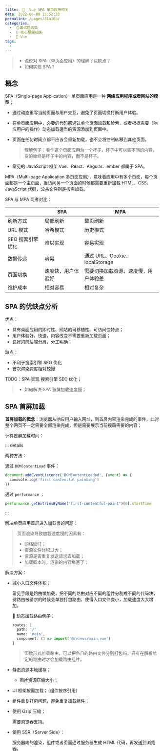 ```yaml
---
title:  🍎  Vue SPA 单页应用相关
date: 2022-06-09 15:52:33
permalink: /pages/31a16b/
categories:
  -  🪞面试题收集
  -  🌠 核心框架相关
  -  🍎 Vue
tags:
  - 
---
```

> + 说说对 SPA（单页面应用）的理解？优缺点？
> + 如何实现 SPA？



## 概念

SPA（Single-page Application） 单页面应用是一种 **网络应用程序或者网站的模型**；

+ 通过动态重写当前页面与用户交互，避免了页面切换打断用户体验。

+ 在单页面应用中，必要的代码都通过单个页面加载和检索，或者根据需要（响应用户的操作）动态加载适当的资源添加到页面中。

+ 页面在任何时间点都不应该会重新加载，也不会将控制转移到其他页面。

  > 理解例子：看作这个页面应用为一个杯子，杯子中可以装不同的内容，变的始终是杯子中的内容，而不是杯子。

+ 常见的 JavaScript 框架 Vue、React、Angular、ember 都属于 SPA。



MPA（Multi-page Application 多页面应用），意味着应用中有多个页面，每个页面都是一个主页面，当访问另一个页面的时候都需要重新加载 HTML、CSS、JavaScript 代码，公共文件则是按需加载。



SPA 与 MPA 两者对比：

|                  | SPA                | MPA                                  |
| ---------------- | ------------------ | ------------------------------------ |
| 刷新方式         | 局部刷新           | 整页刷新                             |
| URL 模式         | 哈希模式           | 历史模式                             |
| SEO 搜索引擎优化 | 难以实现           | 容易实现                             |
| 数据传递         | 容易               | 通过 URL、Cookie、localStorage       |
| 页面切换         | 速度快，用户体验好 | 需要切换加载资源，速度慢，用户体验差 |
| 维护成本         | 相对容易           | 相对复杂                             |



## SPA 的优缺点分析

优点：

+ 具有桌面应用的即时性、网站的可移植性、可访问性特点；
+ 用户体验好、快速，内容改变不需要重新加载页面；
+ 良好的前后端分离，分工明确；



缺点：

+ 不利于搜索引擎 SEO 优化
+ 首次渲染速度相对较慢



TODO：SPA 实现 搜索引擎 SEO 优化；



> + 如何解决 SPA 首屏加载速度慢；

## SPA 首屏加载

**首屏加载的概念**：浏览器从响应用户输入网址，到首屏内容渲染完成的事件，此时整个网页不一定需要全部渲染完成，但是需要展示当前视窗需要的内容；

计算首屏加载时间：

::: details

两种方法：

通过 `DOMContentLoad` 事件：

```js
document.addEventListener('DOMContentLoaded', (event) => {
  conosole.log('first contentful painting')
})
```



通过 `performance` ：

```js
performance.getEntriesByName("first-contentful-paint")[0].startTime
```

:::



解决单页应用首屏进入加载慢的问题：

> 页面渲染导致加载速度慢的因素有：
>
> + 网络延时；
> + 资源文件体积过大；
> + 资源是否重复发送请求去加载；
> + 加载脚本时，渲染的内容堵塞了；

解决方案：

+ 减小入口文件体积；

  常见手段是路由懒加载，把不同的路由对应不同的组件分割成不同的代码块，待路由被请求的时候会单独打包路由，使得入口文件变小，加载速度大大增加。

  🌰 动态加载路由例子：

  ```js
  routes: [
    path: '/'
    name: 'main',
    component: () => import('@/views/main.vue')
  ]
  ```

  > 函数形式加载路由，可以把各自的路由文件分别打包吗，只有在解析给定的路由时才会加载路由组件。

+ 静态资源本地缓存；

  + 图片资源压缩大小；

+ UI 框架按需加载；（组件按序引用）

+ 组件重复打包问题，避免重复加载组件；

+ 使用 Gzip 压缩；

  需要浏览器支持。

+ 使用 SSR（Server Side）：

   服务器端的渲染，组件或者页面通过服务器生成 HTML 代码，再发送到浏览器。